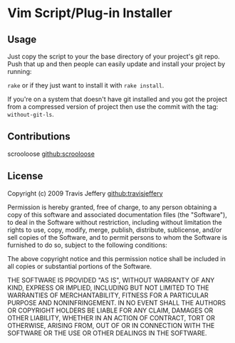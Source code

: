 # Vim Script/Plug-in Installer

## Usage

Just copy the script to your the base directory of your project's git repo.
Push that up and then people can easily update and install your project by
running:

`rake` or if they just want to install it with `rake install`.

If you're on a system that doesn't have git installed and you got the project
from a compressed version of project then use the commit with the tag:
`without-git-ls`.

## Contributions

scrooloose <github:scrooloose>

## License

Copyright (c) 2009 Travis Jeffery <github:travisjeffery>

Permission is hereby granted, free of charge, to any person obtaining a copy of
this software and associated documentation files (the "Software"), to deal in
the Software without restriction, including without limitation the rights to
use, copy, modify, merge, publish, distribute, sublicense, and/or sell copies
of the Software, and to permit persons to whom the Software is furnished to do
so, subject to the following conditions:

The above copyright notice and this permission notice shall be included in all
copies or substantial portions of the Software.

THE SOFTWARE IS PROVIDED "AS IS", WITHOUT WARRANTY OF ANY KIND, EXPRESS OR
IMPLIED, INCLUDING BUT NOT LIMITED TO THE WARRANTIES OF MERCHANTABILITY,
FITNESS FOR A PARTICULAR PURPOSE AND NONINFRINGEMENT. IN NO EVENT SHALL THE
AUTHORS OR COPYRIGHT HOLDERS BE LIABLE FOR ANY CLAIM, DAMAGES OR OTHER
LIABILITY, WHETHER IN AN ACTION OF CONTRACT, TORT OR OTHERWISE, ARISING FROM,
OUT OF OR IN CONNECTION WITH THE SOFTWARE OR THE USE OR OTHER DEALINGS IN THE
SOFTWARE.
